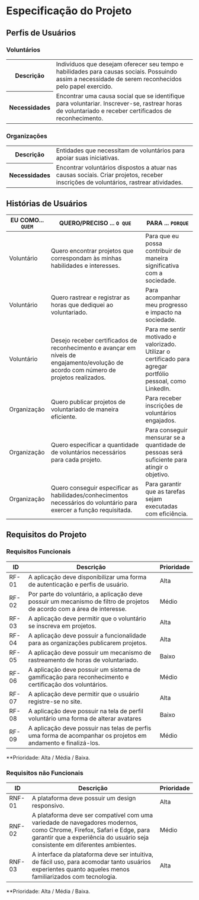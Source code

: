 # Especificação do Projeto

## Perfis de Usuários

### Voluntários
<table>
  <tr>
    <th>Descrição</th>
    <td>Indivíduos que desejam oferecer seu tempo e habilidades para causas sociais. Possuindo assim a necessidade de serem reconhecidos pelo papel exercido.</td>
  </tr>
  <tr>
    <th>Necessidades</th>
    <td>
      Encontrar uma causa social que se identifique para voluntariar. Inscrever-se, rastrear horas de voluntariado e receber certificados de reconhecimento.
    </td>
  </tr>
</table>

### Organizações 
<table>
  <tr>
    <th>Descrição</th>
    <td>Entidades que necessitam de voluntários para apoiar suas iniciativas.</td>
  </tr>
  <tr>
    <th>Necessidades</th>
    <td>
      Encontrar voluntários dispostos a atuar nas causas sociais. Criar projetos, receber inscrições de voluntários, rastrear atividades.
    </td>
  </tr>
</table>

## Histórias de Usuários

|EU COMO... `QUEM`   | QUERO/PRECISO ... `O QUE` |PARA ... `PORQUE`                 |
|--------------------|---------------------------|----------------------------------|
| Voluntário                 | Quero encontrar projetos que correspondam às minhas habilidades e interesses.                       | Para que eu possa contribuir de maneira significativa com a sociedade.                              |
| Voluntário                 | Quero rastrear e registrar as horas que dediquei ao voluntariado.                       | Para acompanhar meu progresso e impacto na sociedade.                              |
| Voluntário                 | Desejo receber certificados de reconhecimento e avançar em níveis de engajamento/evolução de acordo com número de projetos realizados.                        | Para me sentir motivado e valorizado. Utilizar o certificado para agregar portfólio pessoal, como LinkedIn.                              |
| Organização                | Quero publicar projetos de voluntariado de maneira eficiente.                       | Para receber inscrições de voluntários engajados.                              |
| Organização                | Quero especificar a quantidade de voluntários necessários para cada projeto.                       | Para conseguir mensurar se a quantidade de pessoas será suficiente para atingir o objetivo.                              |
| Organização                | Quero conseguir especificar as habilidades/conhecimentos necessários do voluntário para exercer a função requisitada.                       | Para garantir que as tarefas sejam executadas com eficiência.                              |

## Requisitos do Projeto

### Requisitos Funcionais

|ID    | Descrição                | Prioridade |
|-------|---------------------------------|----|
| RF-01 |  A aplicação deve disponibilizar uma forma de autenticação e perfis de usuário.                    | Alta   | 
| RF-02 |  Por parte do voluntário, a aplicação deve possuir um mecanismo de filtro de projetos de acordo com a área de interesse.                    | Médio   |
| RF-03 |  A aplicação deve permitir que o voluntário se inscreva em projetos.                    | Alta   |
| RF-04 |  A aplicação deve possuir a funcionalidade para as organizações publicarem projetos.                    | Alta   |
| RF-05 |  A aplicação deve possuir um mecanismo de rastreamento de horas de voluntariado.                    | Baixo   |
| RF-06 |  A aplicação deve possuir um sistema de gamificação para reconhecimento e certificação dos voluntários.                     | Médio   |
| RF-07 |  A aplicação deve permitir que o usuário registre-se no site.                    | Alta   |
| RF-08 |  A aplicação deve possuir na tela de perfil voluntário uma forma de alterar avatares                    | Baixo   |
| RF-09 |  A aplicação deve possuir nas telas de perfis uma forma de acompanhar os projetos em andamento e finalizá-los.                    | Médio   |

**Prioridade: Alta / Média / Baixa. 

### Requisitos não Funcionais

|ID      | Descrição               |Prioridade |
|--------|-------------------------|----|
| RNF-01 |  A plataforma deve possuir um design responsivo.                    | Alta   | 
| RNF-02 |  A plataforma deve ser compatível com uma variedade de navegadores modernos, como Chrome, Firefox, Safari e Edge, para garantir que a experiência do usuário seja consistente em diferentes ambientes.                    | Médio   | 
| RNF-03 |  A interface da plataforma deve ser intuitiva, de fácil uso, para acomodar tanto usuários experientes quanto aqueles menos familiarizados com tecnologia.                    | Alta   | 

**Prioridade: Alta / Média / Baixa. 

